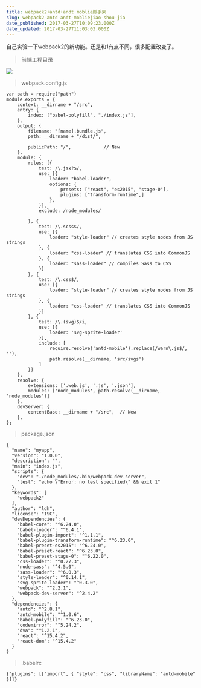 ```yaml
---
title: webpack2+antd+andt moblie脚手架
slug: webpack2-antd-andt-mobliejiao-shou-jia
date_published: 2017-03-27T10:09:23.000Z
date_updated: 2017-03-27T11:03:03.000Z
---
```


自己实验一下webpack2的新功能。还是和1有点不同，很多配置改变了。

> 前端工程目录

![](/content/images/2017/03/-PUT--G-NDM6-2DSZ--DB-I.png)

> webpack.config.js

    
    var path = require("path")
    module.exports = {
        context: __dirname + "/src",
        entry: {
            index: ["babel-polyfill", "./index.js"],
        },
        output: {
            filename: "[name].bundle.js",
            path: __dirname + "/dist/",
    
            publicPath: "/",            // New
        },
        module: {
            rules: [{
                test: /\.jsx?$/,
                use: [{
                    loader: "babel-loader",
                    options: {
                        presets: ["react", "es2015", "stage-0"],
                        plugins: ["transform-runtime",]
                    },
                }],
                exclude: /node_modules/
    
            }, {
                test: /\.scss$/,
                use: [{
                    loader: "style-loader" // creates style nodes from JS strings
                }, {
                    loader: "css-loader" // translates CSS into CommonJS
                }, {
                    loader: "sass-loader" // compiles Sass to CSS
                }]
            }, {
                test: /\.css$/,
                use: [{
                    loader: "style-loader" // creates style nodes from JS strings
                }, {
                    loader: "css-loader" // translates CSS into CommonJS
                }]
            }, {
                test: /\.(svg)$/i,
                use: [{
                    loader: 'svg-sprite-loader'
                }],
                include: [
                    require.resolve('antd-mobile').replace(/warn\.js$/, ''),
                    path.resolve(__dirname, 'src/svgs')
                ]
            }]
        },
        resolve: {
            extensions: ['.web.js', '.js', '.json'],
            modules: ['node_modules', path.resolve(__dirname, 'node_modules')]
        },
        devServer: {
            contentBase: __dirname + "/src",  // New
        },
    };
    

> package.json

    {
      "name": "myapp",
      "version": "1.0.0",
      "description": "",
      "main": "index.js",
      "scripts": {
        "dev": "./node_modules/.bin/webpack-dev-server",
        "test": "echo \"Error: no test specified\" && exit 1"
      },
      "keywords": [
        "webpack2"
      ],
      "author": "ldh",
      "license": "ISC",
      "devDependencies": {
        "babel-core": "^6.24.0",
        "babel-loader": "^6.4.1",
        "babel-plugin-import": "^1.1.1",
        "babel-plugin-transform-runtime": "^6.23.0",
        "babel-preset-es2015": "^6.24.0",
        "babel-preset-react": "^6.23.0",
        "babel-preset-stage-0": "^6.22.0",
        "css-loader": "^0.27.3",
        "node-sass": "^4.5.0",
        "sass-loader": "^6.0.3",
        "style-loader": "^0.14.1",
        "svg-sprite-loader": "^0.3.0",
        "webpack": "^2.2.1",
        "webpack-dev-server": "^2.4.2"
      },
      "dependencies": {
        "antd": "^2.8.1",
        "antd-mobile": "^1.0.6",
        "babel-polyfill": "^6.23.0",
        "codemirror": "^5.24.2",
        "dva": "^1.2.1",
        "react": "^15.4.2",
        "react-dom": "^15.4.2"
      }
    }
    

> .babelrc

    {"plugins": [["import", { "style": "css", "libraryName": "antd-mobile" }]]}
    
